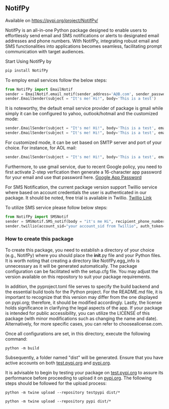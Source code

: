 ## NotifPy 
Available on https://pypi.org/project/NotifPy/

NotifPy is an all-in-one Python package designed to enable users to effortlessly send email and SMS notifications or alerts to designated email addresses and phone numbers. With NotifPy, integrating robust email and SMS functionalities into applications becomes seamless, facilitating prompt communication with target audiences.

Start Using NotifPy by 

```bash
pip install NotifPy
```

To employ email services follow the below steps:

```python
from NotifPy import EmailNotif
sender = EmailNotif.email_notif(sender_address='A@B.com', sender_password='your_email_password', recipient_email='B@C.com')
sender.EmailSender(subject = "It's me! Hi!", body='This is a test')
```

It is noteworthy, the default email service provider of package is gmail while simply it can be configured to yahoo, outlook/hotmail and the customized mode:
```python
sender.EmailSender(subject = "It's me! Hi!", body='This is a test', email_provider='yahoo')
sender.EmailSender(subject = "It's me! Hi!", body='This is a test', email_provider='outlook')
```

For customized mode, it can be set based on SMTP server and port of your choice. For instance, for AOL mail:
```python
sender.EmailSender(subject = "It's me! Hi!", body='This is a test', email_provider='', custom_server='smtp.aol.com', custom_port=587)
```

Furthermore, to use gmail service, due to recent Google policy, you need to first activate 2-step verfication then generate a 16-character app password for your email and use that password here. [Google App Password](https://support.google.com/accounts/answer/6010255?hl=en)

For SMS Notification, the current package version support Twillio service where based on account credentials the user is authenticated in our package. It should be noted, free trial is available
in Twillio. [Twillio Link](https://pages.twilio.com/twilio-brand-sales-namer-1?utm_source=bing&utm_medium=cpc&utm_term=twilio&utm_campaign=B_S_NAMER_Brand_Twilio&cq_src=bing_ads&cq_cmp=B_S_NAMER_Brand_Twilio&cq_con=Twilio%20-%20Phrase&cq_term=twilio&cq_med=&cq_net=o&cq_plt=bp&msclkid=ff15212c0a65142c696945e67a200330&utm_content=Twilio%20-%20Phrase)

To utilize SMS service please follow below steps:

```python
from NotifPy import SMSNotif
sender = SMSNotif.SMS_notif(body = "it's me Hi", recipient_phone_number= '+1...')
sender.twillio(account_sid="your account_sid from Twillio", auth_token="your auth_token from Twillio", twilio_phone_number="your number from Twillio")
```





### How to create this package

To create this package, you need to establish a directory of your choice (e.g., NotifPy) where you should place the __init__.py file and your Python files. It is worth noting that creating a directory like NotifPy.egg_info is unnecessary as it will be generated automatically. The package configuration can be facilitated with the setup.cfg file. You may adjust the version available on this repository to suit your package requirements.

In addition, the pyproject.toml file serves to specify the build backend and the essential build tools for the Python project. For the README.md file, it is important to recognize that this version may differ from the one displayed on pypi.org; therefore, it should be modified accordingly. Lastly, the license holds significance in clarifying the legal aspects of the app. If your package is intended for public accessibility, you can utilize the LICENSE of this package (with minor modifications such as changing the name and date). Alternatively, for more specific cases, you can refer to choosealicense.com.

Once all configurations are set, in this directory, execute the following command:

```
python -m build
```
Subsequently, a folder named "dist" will be generated. Ensure that you have active accounts on both [test.pypi.org](https://test.pypi.org/) and [pypi.org](https://pypi.org/).

It is advisable to begin by testing your package on [test.pypi.org](https://test.pypi.org/) to assure its performance before proceeding to upload it on [pypi.org](https://pypi.org/). The following steps should be followed for the upload process:
```
python -m twine upload --repository testpypi dist/*
```

```
python -m twine upload --repository pypi dist/*
```

